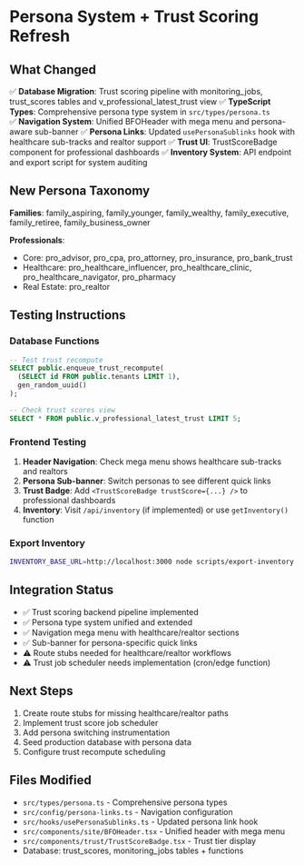 # Persona System + Trust Scoring Refresh

## What Changed

✅ **Database Migration**: Trust scoring pipeline with monitoring_jobs, trust_scores tables and v_professional_latest_trust view
✅ **TypeScript Types**: Comprehensive persona type system in `src/types/persona.ts`  
✅ **Navigation System**: Unified BFOHeader with mega menu and persona-aware sub-banner
✅ **Persona Links**: Updated `usePersonaSublinks` hook with healthcare sub-tracks and realtor support
✅ **Trust UI**: TrustScoreBadge component for professional dashboards
✅ **Inventory System**: API endpoint and export script for system auditing

## New Persona Taxonomy

**Families**: family_aspiring, family_younger, family_wealthy, family_executive, family_retiree, family_business_owner

**Professionals**: 
- Core: pro_advisor, pro_cpa, pro_attorney, pro_insurance, pro_bank_trust
- Healthcare: pro_healthcare_influencer, pro_healthcare_clinic, pro_healthcare_navigator, pro_pharmacy  
- Real Estate: pro_realtor

## Testing Instructions

### Database Functions
```sql
-- Test trust recompute
SELECT public.enqueue_trust_recompute(
  (SELECT id FROM public.tenants LIMIT 1), 
  gen_random_uuid()
);

-- Check trust scores view
SELECT * FROM public.v_professional_latest_trust LIMIT 5;
```

### Frontend Testing
1. **Header Navigation**: Check mega menu shows healthcare sub-tracks and realtors
2. **Persona Sub-banner**: Switch personas to see different quick links
3. **Trust Badge**: Add `<TrustScoreBadge trustScore={...} />` to professional dashboards
4. **Inventory**: Visit `/api/inventory` (if implemented) or use `getInventory()` function

### Export Inventory
```bash
INVENTORY_BASE_URL=http://localhost:3000 node scripts/export-inventory.ts
```

## Integration Status

- ✅ Trust scoring backend pipeline implemented
- ✅ Persona type system unified and extended  
- ✅ Navigation mega menu with healthcare/realtor sections
- ✅ Sub-banner for persona-specific quick links
- ⚠️ Route stubs needed for healthcare/realtor workflows
- ⚠️ Trust job scheduler needs implementation (cron/edge function)

## Next Steps

1. Create route stubs for missing healthcare/realtor paths
2. Implement trust score job scheduler 
3. Add persona switching instrumentation
4. Seed production database with persona data
5. Configure trust recompute scheduling

## Files Modified

- `src/types/persona.ts` - Comprehensive persona types
- `src/config/persona-links.ts` - Navigation configuration  
- `src/hooks/usePersonaSublinks.ts` - Updated persona link hook
- `src/components/site/BFOHeader.tsx` - Unified header with mega menu
- `src/components/trust/TrustScoreBadge.tsx` - Trust tier display
- Database: trust_scores, monitoring_jobs tables + functions